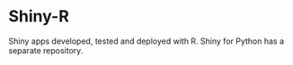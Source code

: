 # Shiny-R
Shiny apps developed, tested and deployed with R.  Shiny for Python has a separate repository.
